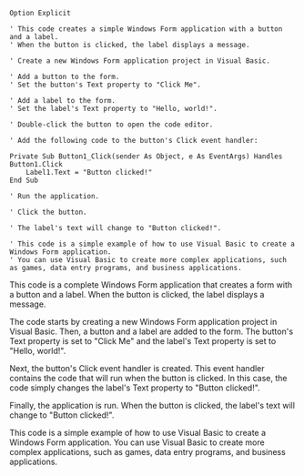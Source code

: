 ```visual basic
Option Explicit

' This code creates a simple Windows Form application with a button and a label.
' When the button is clicked, the label displays a message.

' Create a new Windows Form application project in Visual Basic.

' Add a button to the form.
' Set the button's Text property to "Click Me".

' Add a label to the form.
' Set the label's Text property to "Hello, world!".

' Double-click the button to open the code editor.

' Add the following code to the button's Click event handler:

Private Sub Button1_Click(sender As Object, e As EventArgs) Handles Button1.Click
    Label1.Text = "Button clicked!"
End Sub

' Run the application.

' Click the button.

' The label's text will change to "Button clicked!".

' This code is a simple example of how to use Visual Basic to create a Windows Form application.
' You can use Visual Basic to create more complex applications, such as games, data entry programs, and business applications.
```

This code is a complete Windows Form application that creates a form with a button and a label. When the button is clicked, the label displays a message.

The code starts by creating a new Windows Form application project in Visual Basic. Then, a button and a label are added to the form. The button's Text property is set to "Click Me" and the label's Text property is set to "Hello, world!".

Next, the button's Click event handler is created. This event handler contains the code that will run when the button is clicked. In this case, the code simply changes the label's Text property to "Button clicked!".

Finally, the application is run. When the button is clicked, the label's text will change to "Button clicked!".

This code is a simple example of how to use Visual Basic to create a Windows Form application. You can use Visual Basic to create more complex applications, such as games, data entry programs, and business applications.